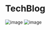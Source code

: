 # TechBlog
![image](https://github.com/user-attachments/assets/f2818219-ab58-416d-a725-92c5374e412d)
![image](https://github.com/user-attachments/assets/8749a070-b68f-42ca-ac0d-7597eafda51a)


